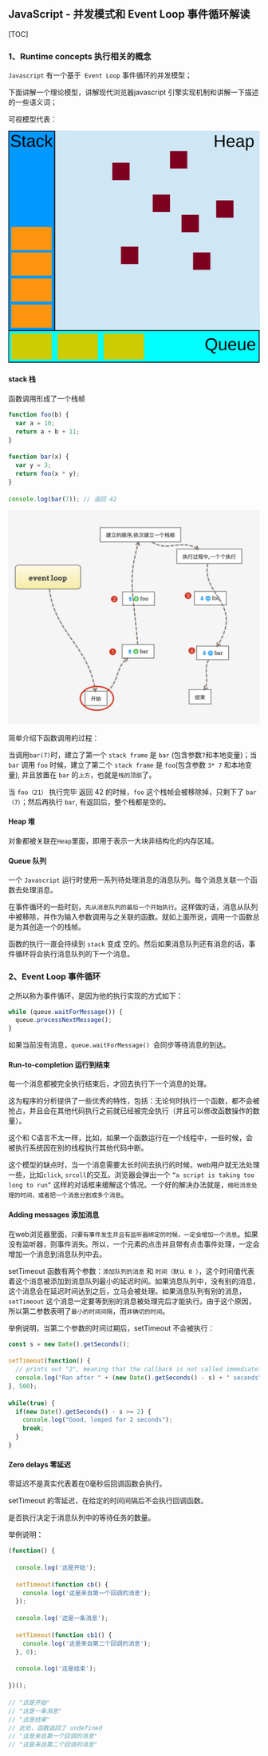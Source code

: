 ## JavaScript - 并发模式和 Event Loop 事件循环解读

[TOC]

### 1、Runtime concepts 执行相关的概念

`Javascript` 有一个基于` Event Loop` 事件循环的并发模型；

下面讲解一个理论模型，讲解现代浏览器javascript 引擎实现机制和讲解一下描述的一些语义词；

可视模型代表：

![](assets/stack-heap-queue.svg)

#### stack 栈

函数调用形成了一个栈帧

```js
function foo(b) {
  var a = 10;
  return a + b + 11;
}

function bar(x) {
  var y = 3;
  return foo(x * y);
}

console.log(bar(7)); // 返回 42
```

![stack](assets/event_stack.jpg)

简单介绍下函数调用的过程：

当调用`bar(7)`时，建立了第一个 `stack frame` 是 `bar` (包含参数` 7 `和本地变量)；当 `bar` 调用 `foo` 时候，建立了第二个 `stack frame` 是 `foo`(包含参数 `3* 7` 和本地变量), 并且放置在 `bar` 的`上方`，也就是`栈的顶部`了。

当 `foo（21）` 执行完毕 返回 42 的时候，`foo` 这个栈帧会被移除掉，只剩下了 `bar（7）`；然后再执行 `bar`, 有返回后，整个栈都是空的。

#### Heap 堆

对象都被关联在`Heap`里面，即用于表示一大块非结构化的内存区域。

#### Queue 队列

一个 `Javascript` 运行时使用一系列待处理消息的消息队列。每个消息关联一个函数去处理消息。

在事件循环的一些时刻，`先从消息队列的最后一个开始执行`。这样做的话，消息从队列中被移除，并作为输入参数调用与之关联的函数。就如上面所说，调用一个函数总是为其创造一个的栈帧。

函数的执行一直会持续到 `stack` 变成 空的。然后如果消息队列还有消息的话，事件循环将会执行消息队列的下一个消息。







### 2、Event Loop 事件循环

之所以称为事件循环，是因为他的执行实现的方式如下：

```js
while (queue.waitForMessage()) {
  queue.processNextMessage();
}
```

如果当前没有消息，`queue.waitForMessage() `会同步等待消息的到达。

#### Run-to-completion 运行到结束

每一个消息都被完全执行结束后，才回去执行下一个消息的处理。

这为程序的分析提供了一些优秀的特性，包括：无论何时执行一个函数，都不会被抢占，并且会在其他代码执行之前就已经被完全执行（并且可以修改函数操作的数量）。

这个和 C语言不太一样，比如，如果一个函数运行在一个线程中，一些时候，会被执行系统因在别的线程执行其他代码中断。

这个模型的缺点时，当一个消息需要太长时间去执行的时候，web用户就无法处理一些，比如`click`, `srcoll`的交互。浏览器会弹出一个 `“a script is taking too long to run”` 这样的对话框来缓解这个情况。一个好的解决办法就是，`缩短消息处理的时间，或者把一个消息分割成多个消息`。

#### Adding messages 添加消息

在web浏览器里面，`只要有事件发生并且有监听器绑定的时候，一定会增加一个消息`。如果没有监听器，则事件消失。所以，一个元素的点击并且带有点击事件处理，一定会增加一个消息到消息队列中去。

setTimeout 函数有两个参数：`添加队列的消息` 和 `时间（默认 0 ）`，这个时间值代表着这个消息被添加到消息队列最小的延迟时间。如果消息队列中，没有别的消息，这个消息会在延迟时间达到之后，立马会被处理。如果消息队列有别的消息，`setTimeout` 这个消息一定要等到别的消息被处理完后才能执行。由于这个原因，所以第二参数表明了`最小的时间间隔`，而`非确切的时间`。

举例说明，当第二个参数的时间过期后，setTimeout 不会被执行：

```js
const s = new Date().getSeconds();

setTimeout(function() {
  // prints out "2", meaning that the callback is not called immediately after 500 milliseconds.
  console.log("Ran after " + (new Date().getSeconds() - s) + " seconds");
}, 500);

while(true) {
  if(new Date().getSeconds() - s >= 2) {
    console.log("Good, looped for 2 seconds");
    break;
  }
}
```



#### Zero delays 零延迟

零延迟不是真实代表着在0毫秒后回调函数会执行。

setTimeout 的零延迟，在给定的时间间隔后不会执行回调函数。

是否执行决定于消息队列中的等待任务的数量。

举例说明：

```js
(function() {

  console.log('这是开始');

  setTimeout(function cb() {
    console.log('这是来自第一个回调的消息');
  });

  console.log('这是一条消息');

  setTimeout(function cb1() {
    console.log('这是来自第二个回调的消息');
  }, 0);

  console.log('这是结束');

})();

// "这是开始"
// "这是一条消息"
// "这是结束"
// 此处，函数返回了 undefined 
// "这是来自第一个回调的消息"
// "这是来自第二个回调的消息"
```



